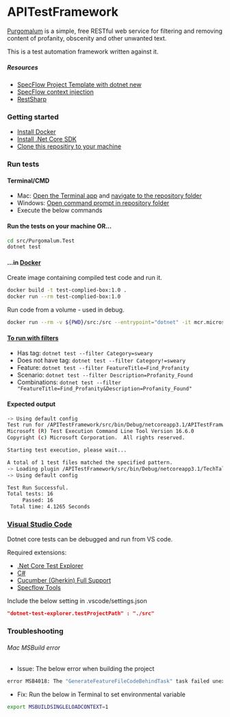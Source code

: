 # APITestFramework

[Purgomalum](https://www.purgomalum.com/) is a simple, free RESTful web service for filtering and removing content of profanity, obscenity and other unwanted text.

This is a test automation framework written against it.

##### Resources

- [SpecFlow Project Template with dotnet new](https://specflow.org/blog/specflow-project-template-with-dotnet-new/)
- [SpecFlow context injection](https://docs.specflow.org/projects/specflow/en/latest/Bindings/Context-Injection.html)
- [RestSharp](https://restsharp.dev/)

### Getting started

- [Install Docker](https://www.docker.com/products/docker-desktop)
- [Install .Net Core SDK](https://dotnet.microsoft.com/download)
- [Clone this repositiry to your machine](https://docs.github.com/en/github/creating-cloning-and-archiving-repositories/cloning-a-repository)

### Run tests

#### Terminal/CMD

- Mac: [Open the Terminal app](https://www.howtogeek.com/682770/how-to-open-the-terminal-on-a-mac/) and [navigate to the repository folder](https://www.macworld.com/article/2042378/master-the-command-line-navigating-files-and-folders.html)
- Windows: [Open command prompt in repository folder](https://helpdeskgeek.com/how-to/open-command-prompt-folder-windows-explorer/)
- Execute the below commands

#### Run the tests on your machine OR...

```bash
cd src/Purgomalum.Test
dotnet test
```

#### ...in [Docker](https://www.docker.com/)

Create image containing compiled test code and run it.

```bash
docker build -t test-complied-box:1.0 .
docker run --rm test-complied-box:1.0
```

Run code from a volume - used in debug.

```bash
docker run --rm -v ${PWD}/src:/src --entrypoint="dotnet" -it mcr.microsoft.com/dotnet/core/sdk:3.1 test /src --filter Category=sweary
```

#### [To run with filters]("https://docs.microsoft.com/en-us/dotnet/core/testing/selective-unit-tests")

- Has tag: ```dotnet test --filter Category=sweary```
- Does not have tag: ```dotnet test --filter Category!=sweary```
- Feature: ```dotnet test --filter FeatureTitle=Find_Profanity```
- Scenario: ```dotnet test --filter Description=Profanity_Found```
- Combinations: ```dotnet test --filter "FeatureTitle=Find_Profanity&Description=Profanity_Found"```

#### Expected output

```bash
-> Using default config
Test run for /APITestFramework/src/bin/Debug/netcoreapp3.1/APITestFramwwork.dll(.NETCoreApp,Version=v3.1)
Microsoft (R) Test Execution Command Line Tool Version 16.6.0
Copyright (c) Microsoft Corporation.  All rights reserved.

Starting test execution, please wait...

A total of 1 test files matched the specified pattern.
-> Loading plugin /APITestFramework/src/bin/Debug/netcoreapp3.1/TechTalk.SpecFlow.xUnit.SpecFlowPlugin.dll
-> Using default config

Test Run Successful.
Total tests: 16
     Passed: 16
 Total time: 4.1265 Seconds
 ```

### [Visual Studio Code](https://code.visualstudio.com/)

Dotnet core tests can be debugged and run from VS code.

Required extensions:

- [.Net Core Test Explorer](https://marketplace.visualstudio.com/items?itemName=formulahendry.dotnet-test-explorer)
- [C#](https://marketplace.visualstudio.com/items?itemName=ms-dotnettools.csharp)
- [Cucumber (Gherkin) Full Support](https://marketplace.visualstudio.com/items?itemName=alexkrechik.cucumberautocomplete)
- [Specflow Tools](https://marketplace.visualstudio.com/items?itemName=amillard98.specflow-tools)

Include the below setting in .vscode/settings.json

```json
"dotnet-test-explorer.testProjectPath" : "./src"
 ```

### Troubleshooting

###### Mac MSBuild error

- Issue: The below error when building the project

 ```bash
error MSB4018: The "GenerateFeatureFileCodeBehindTask" task failed unexpectedly.
 ```

- Fix: Run the below in Terminal to set environmental variable

 ```bash
export MSBUILDSINGLELOADCONTEXT=1
 ```
